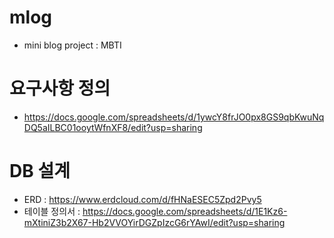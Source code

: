 # mlog
- mini blog project : MBTI

# 요구사항 정의
- https://docs.google.com/spreadsheets/d/1ywcY8frJO0px8GS9qbKwuNqDQ5aILBC01ooytWfnXF8/edit?usp=sharing

# DB 설계
- ERD : https://www.erdcloud.com/d/fHNaESEC5Zpd2Pvy5
- 테이블 정의서 : https://docs.google.com/spreadsheets/d/1E1Kz6-mXtiniZ3b2X67-Hb2VVOYirDGZpIzcG6rYAwI/edit?usp=sharing
